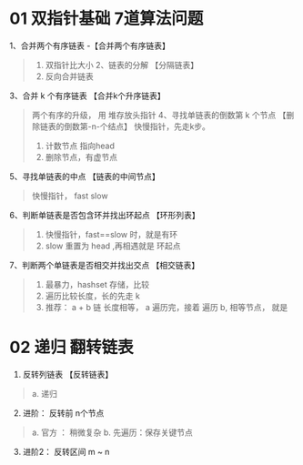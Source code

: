 # 01 双指针基础 7道算法问题
1、合并两个有序链表 -【合并两个有序链表】
> 1. 双指针比大小
2、链表的分解 【分隔链表】
> 1. 反向合并链表

3、合并 k 个有序链表 【合并k个升序链表】
> 两个有序的升级， 用 堆存放头指针
4、寻找单链表的倒数第 k 个节点 【删除链表的倒数第-n-个结点】
> 快慢指针，先走k步。 
> 1. 计数节点 指向head
> 2. 删除节点，有虚节点

5、寻找单链表的中点 【链表的中间节点】
>  快慢指针， fast slow

6、判断单链表是否包含环并找出环起点 【环形列表】
> 1. 快慢指针，fast==slow 时，就是有环
> 2. slow 重置为 head ,再相遇就是 环起点

7、判断两个单链表是否相交并找出交点 【相交链表】
> 1. 最暴力，hashset 存储，比较
> 2. 遍历比较长度，长的先走 k
> 3. 推荐： a + b 链 长度相等， a 遍历完，接着 遍历 b, 相等节点， 就是

# 02 递归 翻转链表
1. 反转列链表 【反转链表】
> a. 递归 
2. 进阶： 反转前 n个节点
> a. 官方 ： 稍微复杂
> b. 先遍历：保存关键节点

3. 进阶2： 反转区间 m ~ n 
